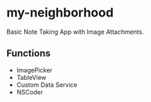 # my-neighborhood
Basic Note Taking App with Image Attachments.

## Functions
* ImagePicker
* TableView
* Custom Data Service
* NSCoder
